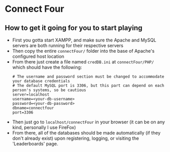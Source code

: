 # Connect Four
## How to get it going for you to start playing
* First you gotta start XAMPP, and make sure the Apache and MySQL servers are both running for their respective servers
* Then copy the entire `connectFour/` folder into the base of Apache's configured host location
* From there just create a file named `credDB.ini` at `connectFour/PHP/` which should have the following:
    ```
    # The username and password section must be changed to accommodate your database credentials
    # The default MySQL port is 3306, but this part can depend on each person's systems, so be cautious
    server=localhost
    username=<your-db-username>
    password=<your-db-password>
    dbname=connectfour
    port=3306
    ```
* Then just go to `localhost/connectFour` in your browser (it can be on any kind, personally I use FireFox)
* From there, all of the databases should be made automatically (if they don't already exist) upon registering, logging, or visiting the 'Leaderboards' page.